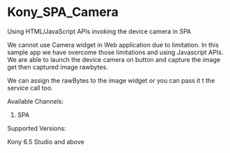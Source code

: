 # Kony_SPA_Camera
Using HTML/JavaScript APIs invoking the device camera in SPA

We cannot use Camera widget in Web application due to limitation. 
In this sample app we have overcome those limitations and using Javascript APIs.
We are able to launch the device camera on button and capture the image get then captured image rawbytes.

We can assign the rawBytes to the image widget or you can pass it t the service call too.

Available Channels:

1) SPA

Supported Versions:

Kony 6.5 Studio and above
